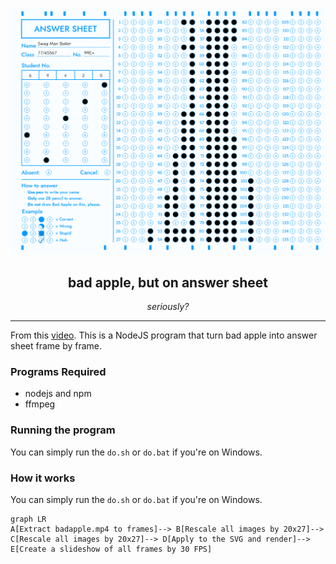 <div align="center">

![answersheet](./thumb.png)

## bad apple, but on answer sheet
*seriously?*
<hr/>
</div>

From this [video](https://youtu.be/FatVbGjDuHg). This is a NodeJS program that turn bad apple into answer sheet frame by frame.

### Programs Required
- nodejs and npm
- ffmpeg

### Running the program
You can simply run the `do.sh` or `do.bat` if you're on Windows.

### How it works
You can simply run the `do.sh` or `do.bat` if you're on Windows.

```mermaid
graph LR
A[Extract badapple.mp4 to frames]--> B[Rescale all images by 20x27]--> C[Rescale all images by 20x27]--> D[Apply to the SVG and render]--> E[Create a slideshow of all frames by 30 FPS]
```